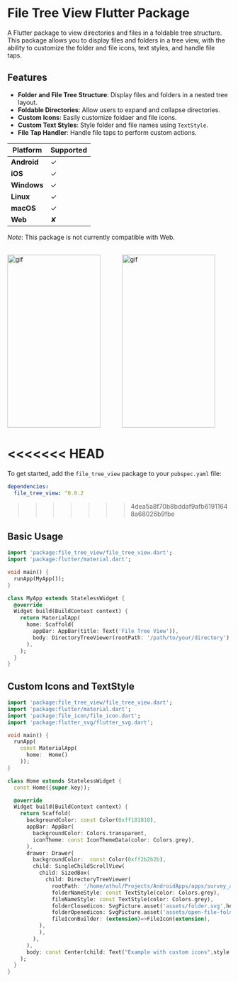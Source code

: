 # File Tree View Flutter Package

A Flutter package to view directories and files in a foldable tree structure. This package allows you to display files and folders in a tree view, with the ability to customize the folder and file icons, text styles, and handle file taps.

## Features

- **Folder and File Tree Structure**: Display files and folders in a nested tree layout.
- **Foldable Directories**: Allow users to expand and collapse directories.
- **Custom Icons**: Easily customize foldaer and file icons.
- **Custom Text Styles**: Style folder and file names using `TextStyle`.
- **File Tap Handler**: Handle file taps to perform custom actions.

| Platform   | Supported  |
|------------|------------|
| **Android** | ✓          |
| **iOS**     | ✓          |
| **Windows** | ✓          |
| **Linux**   | ✓          |
| **macOS**   | ✓          |
| **Web**     | ✘          |

_Note_: This package is not currently compatible with Web. 

<br>

<img src="https://i.imgur.com/CIw6251.gif" alt="gif" width="210" height="390" style="padding-right:45px"/>
<img src = "https://i.imgur.com/dKUlq8v.gif" alt="gif" width="210" height="390"/>


<<<<<<< HEAD
=======
To get started, add the `file_tree_view` package to your `pubspec.yaml` file:

```yaml
dependencies:
  file_tree_view: ^0.0.2
```
>>>>>>> 4dea5a8f70b8bddaf9afb61911648a68026b9fbe
## Basic Usage
```dart
import 'package:file_tree_view/file_tree_view.dart';
import 'package:flutter/material.dart';

void main() {
  runApp(MyApp());
}

class MyApp extends StatelessWidget {
  @override
  Widget build(BuildContext context) {
    return MaterialApp(
      home: Scaffold(
        appBar: AppBar(title: Text('File Tree View')),
        body: DirectoryTreeViewer(rootPath: '/path/to/your/directory'), // Specify the root directory path
      ),
    );
  }
}

```

## Custom Icons and TextStyle
```dart
import 'package:file_tree_view/file_tree_view.dart';
import 'package:flutter/material.dart';
import 'package:file_icon/file_icon.dart';
import 'package:flutter_svg/flutter_svg.dart';

void main() {
  runApp(
    const MaterialApp(
      home:  Home()
    ));
}

class Home extends StatelessWidget {
  const Home({super.key});

  @override
  Widget build(BuildContext context) {
    return Scaffold(
      backgroundColor: const Color(0xff181818),
      appBar: AppBar(
        backgroundColor: Colors.transparent,
        iconTheme: const IconThemeData(color: Colors.grey),
      ),
      drawer: Drawer(
        backgroundColor:  const Color(0xff2b2b2b),
        child: SingleChildScrollView(
          child: SizedBox(
            child: DirectoryTreeViewer(
              rootPath: '/home/athul/Projects/AndroidApps/apps/survey_app', //Adjust the root path to desired folder
              folderNameStyle: const TextStyle(color: Colors.grey),
              fileNameStyle: const TextStyle(color: Colors.grey),
              folderClosedicon: SvgPicture.asset('assets/folder.svg',height: 28,width: 28),
              folderOpenedicon: SvgPicture.asset('assets/open-file-folder.svg',height: 28,width: 28),
              fileIconBuilder: (extension)=>FileIcon(extension),
          ),    
          ),
        ),
      ),
      body: const Center(child: Text("Example with custom icons",style: TextStyle(color: Colors.grey))),
    );
  }
}


```
